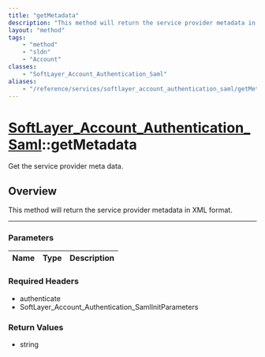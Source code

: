 ```yaml
---
title: "getMetadata"
description: "This method will return the service provider metadata in XML format."
layout: "method"
tags:
    - "method"
    - "sldn"
    - "Account"
classes:
    - "SoftLayer_Account_Authentication_Saml"
aliases:
    - "/reference/services/softlayer_account_authentication_saml/getMetadata"
---
```

# [SoftLayer_Account_Authentication_Saml](/reference/services/SoftLayer_Account_Authentication_Saml)::getMetadata


Get the service provider meta data.


## Overview 
This method will return the service provider metadata in XML format. 

-----

### Parameters 
|Name | Type | Description |
| --- | --- | --- |


### Required Headers
* authenticate
* SoftLayer_Account_Authentication_SamlInitParameters


### Return Values
* string




